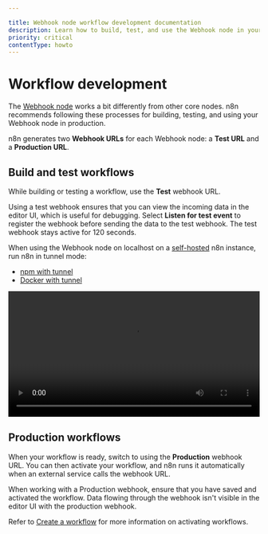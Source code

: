 ```yaml
---

title: Webhook node workflow development documentation
description: Learn how to build, test, and use the Webhook node in your workflows in n8n.
priority: critical
contentType: howto
---
```


# Workflow development

The [Webhook node](/integrations/builtin/core-nodes/n8n-nodes-base.webhook/index.md) works a bit differently from other core nodes. n8n recommends following these processes for building, testing, and using your Webhook node in production.

n8n generates two **Webhook URLs** for each Webhook node: a **Test URL** and a **Production URL**.

## Build and test workflows

While building or testing a workflow, use the **Test** webhook URL.

Using a test webhook ensures that you can view the incoming data in the editor UI, which is useful for debugging. Select **Listen for test event** to register the webhook before sending the data to the test webhook. The test webhook stays active for 120 seconds.

When using the Webhook node on localhost on a [self-hosted](/hosting/index.md) n8n instance, run n8n in tunnel mode:

* [npm with tunnel](/hosting/installation/npm.md#n8n-with-tunnel)
* [Docker with tunnel](/hosting/installation/docker.md#n8n-with-tunnel)

<video src="/_video/integrations/builtin/core-nodes/webhook/webhook-node-intro.mp4" controls width="100%"></video>

## Production workflows

When your workflow is ready, switch to using the **Production** webhook URL. You can then activate your workflow, and n8n runs it automatically when an external service calls the webhook URL.

When working with a Production webhook, ensure that you have saved and activated the workflow. Data flowing through the webhook isn't visible in the editor UI with the production webhook.

Refer to [Create a workflow](/workflows/create.md) for more information on activating workflows.
